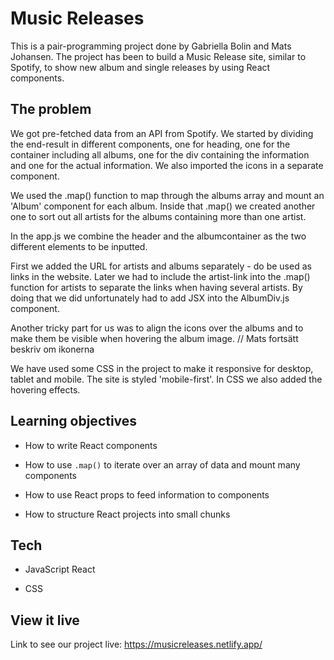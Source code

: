 # Music Releases

This is a pair-programming project done by Gabriella Bolin and Mats Johansen. The project has been to build a Music Release site, similar to Spotify, to show new album and single releases by using React components. 

## The problem

We got pre-fetched data from an API from Spotify. We started by dividing the end-result in different components, one for heading, one for the container including all albums, one for the div containing the information and one for the actual information. We also imported the icons in a separate component. 

We used the .map() function to map through the albums array and mount an 'Album' component for each album. Inside that .map() we created another one to sort out all artists for the albums containing more than one artist. 

In the app.js we combine the header and the albumcontainer as the two different elements to be inputted. 

First we added the URL for artists and albums separately - do be used as links in the website. Later we had to include the artist-link into the .map() function for artists to separate the links when having several artists. By doing that we did unfortunately had to add JSX into the AlbumDiv.js component. 

Another tricky part for us was to align the icons over the albums and to make them be visible when hovering the album image. 
// Mats fortsätt beskriv om ikonerna

We have used some CSS in the project to make it responsive for desktop, tablet and mobile. The site is styled 'mobile-first'. In CSS we also added the hovering effects. 

## Learning objectives

- How to write React components

- How to use `.map()` to iterate over an array of data and mount many components

- How to use React props to feed information to components

- How to structure React projects into small chunks

## Tech

- JavaScript React

- CSS

## View it live

Link to see our project live: https://musicreleases.netlify.app/

